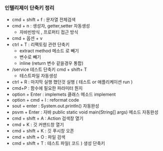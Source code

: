 ### 인텔리제이 단축키 정리
- cmd + shift + f : 문자열 전체검색
- cmd + n : 생성자, getter,setter 자동생성 
  - 자바빈방식 , 프로퍼티 접근 방식
- cmd + 옵션 + v
- ctrl + T :  리팩토링 관련 단축키 
  - extract method 메소드 로 빼기
  - 변수로 빼기
  - inline (return 변수 같을경우 통합)
- /service 테스트 단축키 cmd + shift+ T
  - 테스트파일 자동생성
- ctrl + R  : 마지막 실행 했던것 실행 ( 테스트 or 애플리케이션 run )
- cmd+P : 함수에 필요한 파라미터 뭔지 
- option + Enter : implemets 클래스 메소드 implement 
- option + cmd + l : reformat code
- sout + enter : System.out.println() 자동완성
- psvm + Enter : 자바 public static void main(String[] args) 메소드 자동완성
- cmd + shift + A : Action 검색창 열기
- cmd + K : 깃 커맨드창 열기
- cmd + shift + K : 깃 푸시창 오픈
- cmd + shift + O : 파일 검색
- cmd + shift + T : 테스트 파일( 코드 ) 생성 단축키